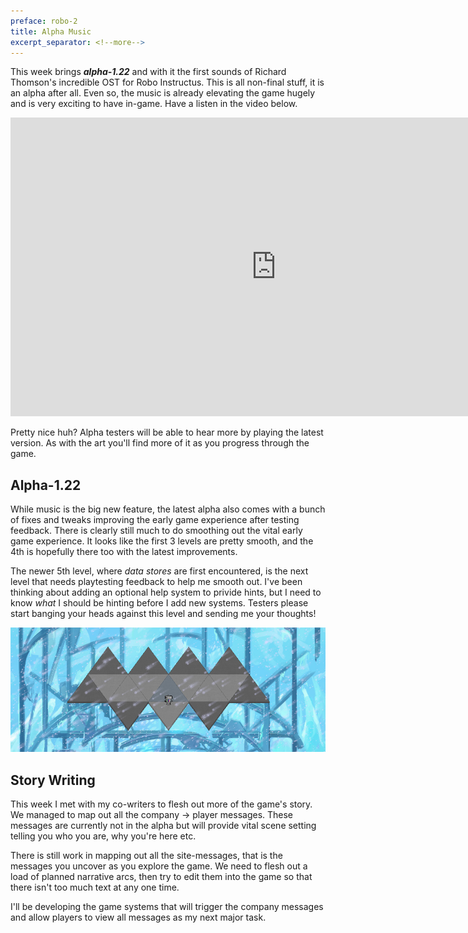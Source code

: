 ```yaml
---
preface: robo-2
title: Alpha Music
excerpt_separator: <!--more-->
---
```

This week brings ***alpha-1.22*** and with it the first sounds of Richard Thomson's incredible OST for Robo Instructus. This is all non-final stuff, it is an alpha after all. Even so, the music is already elevating the game hugely and is very exciting to have in-game. Have a listen in the video below.

<div class="video-wrap">
  <iframe width="850" height="478"
    src="https://www.youtube-nocookie.com/embed/O_CyHwm9kAE"
    frameborder="0"
    allow="accelerometer; autoplay; encrypted-media; gyroscope; picture-in-picture"
    allowfullscreen>
  </iframe>
</div>

<!--more-->

Pretty nice huh? Alpha testers will be able to hear more by playing the latest version. As with the art you'll find more of it as you progress through the game.

## Alpha-1.22
While music is the big new feature, the latest alpha also comes with a bunch of fixes and tweaks improving the early game experience after testing feedback. There is clearly still much to do smoothing out the vital early game experience. It looks like the first 3 levels are pretty smooth, and the 4th is hopefully there too with the latest improvements.

The newer 5th level, where _data stores_ are first encountered, is the next level that needs playtesting feedback to help me smooth out. I've been thinking about adding an optional help system to privide hints, but I need to know _what_ I should be hinting before I add new systems. Testers please start banging your heads against this level and sending me your thoughts!

![](/assets/2018-11-16/key1.jpg "The brick wall")

## Story Writing
This week I met with my co-writers to flesh out more of the game's story. We managed to map out all the company -> player messages. These messages are currently not in the alpha but will provide vital scene setting telling you who you are, why you're here etc.

There is still work in mapping out all the site-messages, that is the messages you uncover as you explore the game. We need to flesh out a load of planned narrative arcs, then try to edit them into the game so that there isn't too much text at any one time.

I'll be developing the game systems that will trigger the company messages and allow players to view all messages as my next major task.
